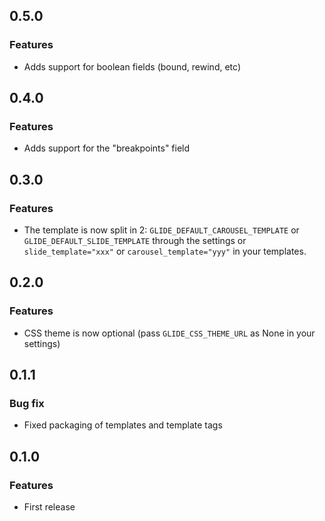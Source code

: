 ## 0.5.0

### Features

 * Adds support for boolean fields (bound, rewind, etc)

## 0.4.0

### Features

 * Adds support for the "breakpoints" field

## 0.3.0

### Features

 * The template is now split in 2: `GLIDE_DEFAULT_CAROUSEL_TEMPLATE` or `GLIDE_DEFAULT_SLIDE_TEMPLATE` through the settings or `slide_template="xxx"` or `carousel_template="yyy"` in your templates.

## 0.2.0

### Features

 * CSS theme is now optional (pass `GLIDE_CSS_THEME_URL` as None in your settings)

## 0.1.1

### Bug fix

 * Fixed packaging of templates and template tags

## 0.1.0

### Features

 * First release
